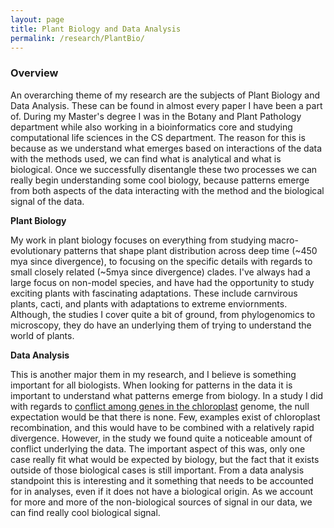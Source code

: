 ```yaml
---
layout: page
title: Plant Biology and Data Analysis
permalink: /research/PlantBio/
---
```


### Overview

An overarching theme of my research are the subjects of Plant Biology and Data Analysis. These can be found in almost every paper I have been a part of. During my Master's degree I was in the Botany and Plant Pathology department while also working in a bioinformatics core and studying computational life sciences in the CS department. The reason for this is because as we understand what emerges based on interactions of the data with the methods used, we can find what is analytical and what is biological. Once we successfully disentangle these two processes we can really begin understanding some cool biology, because patterns emerge from both aspects of the data interacting with the method and the biological signal of the data.

**Plant Biology**

My work in plant biology focuses on everything from studying macro-evolutionary patterns that shape plant distribution across deep time (~450 mya since divergence), to focusing on the specific details with regards to small closely related (~5mya since divergence) clades. I've always had a large focus on non-model species, and have had the opportunity to study exciting plants with fascinating adaptations. These include carnvirous plants, cacti, and plants with adaptations to extreme enviornments. Although, the studies I cover quite a bit of ground, from phylogenomics to microscopy, they do have an underlying them of trying to understand the world of plants.


**Data Analysis**

This is another major them in my research, and I believe is something important for all biologists. When looking for patterns in the data it is important to understand what patterns emerge from biology. In a study I did with regards to [conflict among genes in the chloroplast](https://peerj.com/articles/7747.pdf) genome, the null expectation would be that there is none. Few, examples exist of chloroplast recombination, and this would have to be combined with a relatively rapid divergence. However, in the study we found quite a noticeable amount of conflict underlying the data. The important aspect of this was, only one case really fit what would be expected by biology, but the fact that it exists outside of those biological cases is still important. From a data analysis standpoint this is interesting and it something that needs to be accounted for in analyses, even if it does not have a biological origin. As we account for more and more of the non-biological sources of signal in our data, we can find really cool biological signal.
